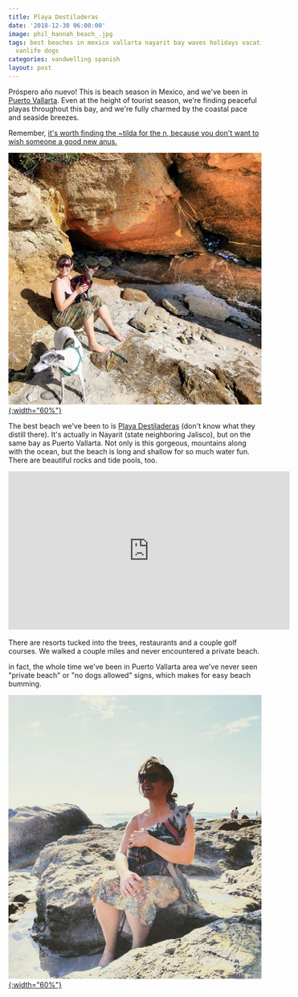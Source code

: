 ```yaml
---
title: Playa Destiladeras
date: '2018-12-30 06:00:00'
image: phil_hannah_beach_.jpg
tags: best beaches in mexico vallarta nayarit bay waves holidays vacation peaceful
  vanlife dogs
categories: vandwelling spanish
layout: post
---
```


Próspero año nuevo! This is beach season in Mexico, and we've been in [Puerto Vallarta](http://reverdecer.annalisagross.com/2018/12/29/my-kind-of-puerto-vallarta/). Even at the height of tourist season, we're finding peaceful playas throughout this bay, and we're fully charmed by the coastal pace and seaside breezes.

Remember, [it's worth finding the ~tilda for the n, because you don't want to wish someone a good new anus.](https://reverdecer.annalisagross.com/2018/07/21/sun-salutations/)

[![](/images/anna_dogs_beach_.jpg){:width="60%"}](/images/anna_dogs_beach.jpg)

The best beach we've been to is [Playa Destiladeras](http://visit-vallarta.com/discover/beaches/playa-destiladeras/) (don't know what they distill there). It's actually in Nayarit (state neighboring Jalisco), but on the same bay as Puerto Vallarta. Not only is this gorgeous, mountains along with the ocean, but the beach is long and shallow for so much water fun. There are beautiful rocks and tide pools, too.

<iframe width="560" height="315" src="https://www.youtube-nocookie.com/embed/6OXvqYnZWus" frameborder="0" allow="accelerometer; autoplay; encrypted-media; gyroscope; picture-in-picture" allowfullscreen></iframe>

There are resorts tucked into the trees, restaurants and a couple golf courses. We walked a couple miles and never encountered a private beach.

in fact, the whole time we've been in Puerto Vallarta area we've never seen "private beach" or "no dogs allowed" signs, which makes for easy beach bumming.

[![](/images/anna_max_beach_.jpg){:width="60%"}](/images/anna_max_beach.jpg)